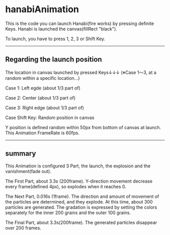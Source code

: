 # hanabiAnimation
This is the code you can launch Hanabi(fire works) by pressing definite Keys.
Hanabi is launched the canvas(fillRect "black").

To launch, you have to press 1, 2, 3 or Shift Key.

---------------------------------
Regarding the launch position
---------------------------------
The location in canvas launched by pressed Keys↓↓↓
(※Case 1～3, at a random within a specific location...)

Case 1:
  Left egde (about 1/3 part of)

Case 2:
  Center (about 1/3 part of)

Case 3:
  Right edge (about 1/3 part of)

Case Shift Key:
  Random position in canvas


Y position is defined random within 50px from bottom of canvas at launch.
This Animation FrameRate is 60fps.

--------------------------
summary
--------------------------
This Animation is configured 3 Part, the launch, the explosion and the vanishment(fade out).

The First Part, about 3.3s (200frame).
Y-direction movement decrease every frame(defined 4px), so explodes when it reaches 0.

The Next Part, 0.016s (1frame).
The direction and amount of movement of the particles are determined, and they explode.
At this time, about 300 particles are generated.
The gradation is expressed by setting the colors separately for the inner 200 grains and the outer 100 grains.

The Final Part, about 3.3s(200frame).
The generated particles disappear over 200 frames.

